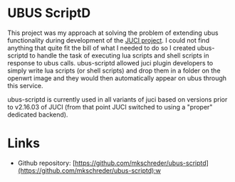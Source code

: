 UBUS ScriptD
===

This project was my approach at solving the problem of extending ubus
functionality during development of the [JUCI project](juci-project.html). I
could not find anything that quite fit the bill of what I needed to do so I
created ubus-scriptd to handle the task of executing lua scripts and shell
scripts in response to ubus calls. ubus-scriptd allowed juci plugin developers
to simply write lua scripts (or shell scripts) and drop them in a folder on the
openwrt image and they would then automatically appear on ubus through this
service. 

ubus-scriptd is currently used in all variants of juci based on versions prior
to v2.16.03 of JUCI (from that point JUCI switched to using a "proper"
dedicated backend).

Links
===

* Github repository: [https://github.com/mkschreder/ubus-scriptd](https://github.com/mkschreder/ubus-scriptd):w

